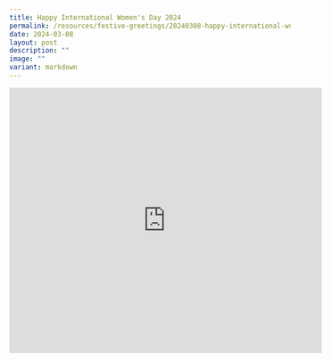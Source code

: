 ```yaml
---
title: Happy International Women's Day 2024
permalink: /resources/festive-greetings/20240308-happy-international-womens-day/
date: 2024-03-08
layout: post
description: ""
image: ""
variant: markdown
---
```

<iframe allow="autoplay; clipboard-write; encrypted-media; picture-in-picture; web-share" allowfullscreen="true" frameborder="0" scrolling="no" style="border:none;overflow:hidden" height="476" width="560" src="https://www.facebook.com/plugins/video.php?href=https%3A%2F%2Fwww.facebook.com%2Falpshealthcaresupplychain%2Fvideos%2F7115198295275937%2F&amp;width=560&amp;show_text=true&amp;height=476&amp;appId"></iframe>